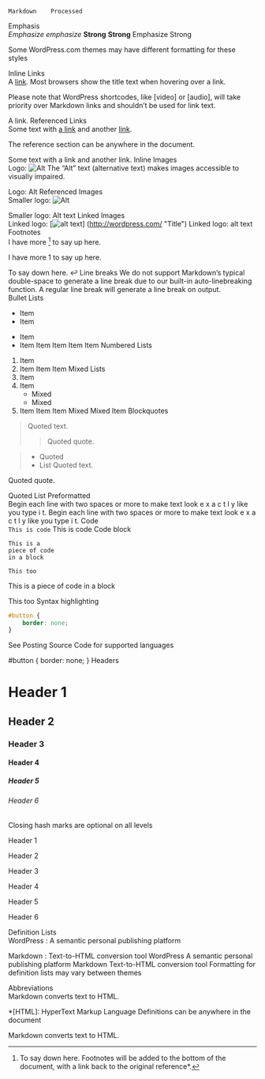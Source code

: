 
 	Markdown	Processed
Emphasis	
*Emphasize* _emphasize_
**Strong** __Strong__
Emphasize
Strong
 

Some WordPress.com themes may have different formatting for these styles

Inline Links	
A [link](http://example.com "Title").
Most browsers show the title text when hovering over a link.

Please note that WordPress shortcodes, like [video] or [audio], will take priority over Markdown links and shouldn’t be used for link text.

A link.
Referenced Links	
Some text with [a link][1] and
another [link][2].

[1]: http://example.com/ "Title"
[2]: http://example.org/ "Title"
The reference section can be anywhere in the document.

Some text with a link and another link.
Inline Images	
Logo: ![Alt](/wp.png "Title")
The “Alt” text (alternative text) makes images accessible to visually impaired.

Logo: Alt
Referenced Images	
Smaller logo: ![Alt][1]

[1]: /wp-smaller.png "Title"
Smaller logo: Alt text
Linked Images	
Linked logo: [![alt text](/wp-smaller.png)]
(http://wordpress.com/ "Title")
Linked logo: alt text
Footnotes	
I have more [^1] to say up here.

[^1]: To say down here.
Footnotes will be added to the bottom of the document, with a link back to the original reference*.

I have more 1 to say up here.
 

To say down here. ↩
Line breaks	We do not support Markdown’s typical double-space to generate a line break due to our built-in auto-linebreaking function. A regular line break will generate a line break on output.	 
Bullet Lists	
* Item
* Item
- Item
- Item
Item
Item
Item
Item
Numbered Lists	
1. Item
2. Item
Item
Item
Mixed Lists	
1. Item
2. Item
   * Mixed
   * Mixed  
3. Item
Item
Item
Mixed
Mixed
Item
Blockquotes	
> Quoted text.
> > Quoted quote.

> * Quoted 
> * List
Quoted text.

Quoted quote.

Quoted
List
Preformatted	
  Begin each line with 
  two spaces or more to 
  make text look
  e x a c t l y 
  like  you  type i
  t.
Begin each line with 
two spaces or more to 
make text look
e x a c t l y 
like  you  type i
t.
Code	
`This is code`
This is code
Code block	
~~~~
This is a 
piece of code 
in a block
~~~~

```
This too
```
This is a
piece of code
in a block
 

This too
Syntax highlighting	
```css
#button {
    border: none;
}
```
See Posting Source Code for supported languages

#button {
	border: none;
}
Headers	
# Header 1
## Header 2
### Header 3 
#### Header 4 ####
##### Header 5 #####
###### Header 6 ######
Closing hash marks are optional on all levels

Header 1

Header 2

Header 3

Header 4

Header 5

Header 6

Definition Lists	
WordPress
:  A semantic personal publishing platform 

Markdown
:  Text-to-HTML conversion tool
WordPress
A semantic personal publishing platform
Markdown
Text-to-HTML conversion tool
Formatting for definition lists may vary between themes

Abbreviations	
Markdown converts text to HTML.

*[HTML]: HyperText Markup Language
Definitions can be anywhere in the document

Markdown converts text to HTML.
